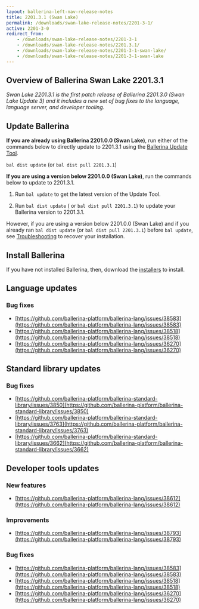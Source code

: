 ```yaml
---
layout: ballerina-left-nav-release-notes
title: 2201.3.1 (Swan Lake) 
permalink: /downloads/swan-lake-release-notes/2201-3-1/
active: 2201-3-0
redirect_from: 
    - /downloads/swan-lake-release-notes/2201-3-1
    - /downloads/swan-lake-release-notes/2201.3.1/
    - /downloads/swan-lake-release-notes/2201-3-1-swan-lake/
    - /downloads/swan-lake-release-notes/2201-3-1-swan-lake
---
```


## Overview of Ballerina Swan Lake 2201.3.1

<em>Swan Lake 2201.3.1 is the first patch release of Ballerina 2201.3.0 (Swan Lake Update 3) and it includes a new set of bug fixes to the language, language server, and developer tooling.</em>

## Update Ballerina

**If you are already using Ballerina 2201.0.0 (Swan Lake)**, run either of the commands below to directly update to 2201.3.1 using the [Ballerina Update Tool](/learn/cli-documentation/update-tool/).

`bal dist update` (or `bal dist pull 2201.3.1`)

**If you are using a version below 2201.0.0 (Swan Lake)**, run the commands below to update to 2201.3.1.

1. Run `bal update` to get the latest version of the Update Tool.

2. Run `bal dist update` ( or `bal dist pull 2201.3.1`) to update your Ballerina version to 2201.3.1.

However, if you are using a version below 2201.0.0 (Swan Lake) and if you already ran `bal dist update` (or `bal dist pull 2201.3.1`) before `bal update`, see [Troubleshooting](/downloads/swan-lake-release-notes/swan-lake-2201.0.0#troubleshooting) to recover your installation.

## Install Ballerina

If you have not installed Ballerina, then, download the [installers](/downloads/#swanlake) to install.

## Language updates

### Bug fixes

- [https://github.com/ballerina-platform/ballerina-lang/issues/38583](https://github.com/ballerina-platform/ballerina-lang/issues/38583)
- [https://github.com/ballerina-platform/ballerina-lang/issues/38518](https://github.com/ballerina-platform/ballerina-lang/issues/38518)
- [https://github.com/ballerina-platform/ballerina-lang/issues/36270](https://github.com/ballerina-platform/ballerina-lang/issues/36270)

## Standard library updates

### Bug fixes

- [https://github.com/ballerina-platform/ballerina-standard-library/issues/3850](https://github.com/ballerina-platform/ballerina-standard-library/issues/3850)
- [https://github.com/ballerina-platform/ballerina-standard-library/issues/3763](https://github.com/ballerina-platform/ballerina-standard-library/issues/3763)
- [https://github.com/ballerina-platform/ballerina-standard-library/issues/3662](https://github.com/ballerina-platform/ballerina-standard-library/issues/3662)

## Developer tools updates

### New features

- [https://github.com/ballerina-platform/ballerina-lang/issues/38612](https://github.com/ballerina-platform/ballerina-lang/issues/38612)

### Improvements

- [https://github.com/ballerina-platform/ballerina-lang/issues/38793](https://github.com/ballerina-platform/ballerina-lang/issues/38793)

### Bug fixes

- [https://github.com/ballerina-platform/ballerina-lang/issues/38583](https://github.com/ballerina-platform/ballerina-lang/issues/38583)
- [https://github.com/ballerina-platform/ballerina-lang/issues/38518](https://github.com/ballerina-platform/ballerina-lang/issues/38518)
- [https://github.com/ballerina-platform/ballerina-lang/issues/36270](https://github.com/ballerina-platform/ballerina-lang/issues/36270)
